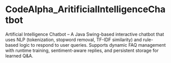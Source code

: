 # CodeAlpha_AritificialIntelligenceChatbot
Artificial Intelligence Chatbot – A Java Swing-based interactive chatbot that uses NLP (tokenization, stopword removal, TF-IDF similarity) and rule-based logic to respond to user queries. Supports dynamic FAQ management with runtime training, sentiment-aware replies, and persistent storage for learned Q&amp;A.
